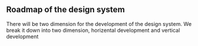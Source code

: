 ## Roadmap of the design system

There will be two dimension for the development of the design system.
We break it down into two dimension, horizental development and vertical development
